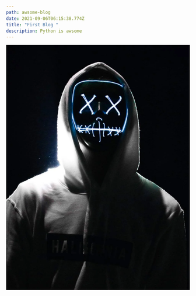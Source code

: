 ```yaml
---
path: awsome-blog
date: 2021-09-06T06:15:38.774Z
title: "First Blog "
description: Python is awsome
---
```

![](../assets/profile.jpg "Hello World")